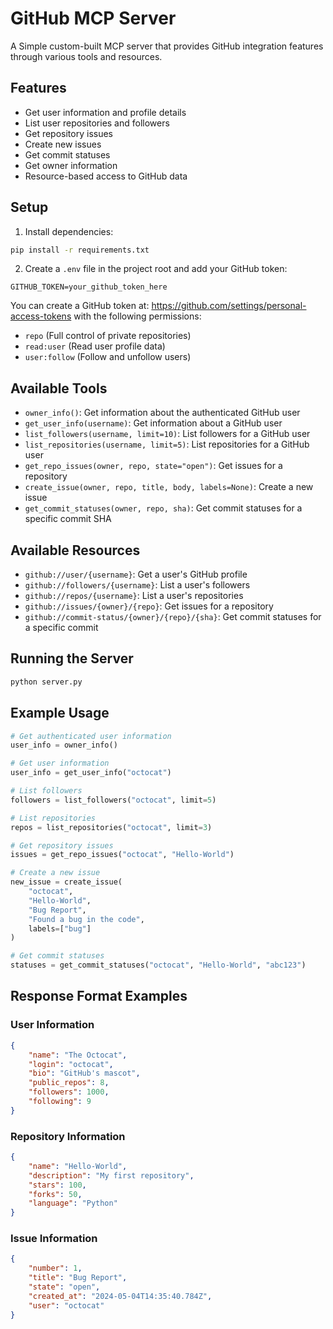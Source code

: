 # GitHub MCP Server

A Simple custom-built MCP server that provides GitHub integration features through various tools and resources.

## Features

- Get user information and profile details
- List user repositories and followers
- Get repository issues
- Create new issues
- Get commit statuses
- Get owner information
- Resource-based access to GitHub data

## Setup

1. Install dependencies:
```bash
pip install -r requirements.txt
```

2. Create a `.env` file in the project root and add your GitHub token:
```
GITHUB_TOKEN=your_github_token_here
```

You can create a GitHub token at: https://github.com/settings/personal-access-tokens with the following permissions:
- `repo` (Full control of private repositories)
- `read:user` (Read user profile data)
- `user:follow` (Follow and unfollow users)

## Available Tools

- `owner_info()`: Get information about the authenticated GitHub user
- `get_user_info(username)`: Get information about a GitHub user
- `list_followers(username, limit=10)`: List followers for a GitHub user
- `list_repositories(username, limit=5)`: List repositories for a GitHub user
- `get_repo_issues(owner, repo, state="open")`: Get issues for a repository
- `create_issue(owner, repo, title, body, labels=None)`: Create a new issue
- `get_commit_statuses(owner, repo, sha)`: Get commit statuses for a specific commit SHA

## Available Resources

- `github://user/{username}`: Get a user's GitHub profile
- `github://followers/{username}`: List a user's followers
- `github://repos/{username}`: List a user's repositories
- `github://issues/{owner}/{repo}`: Get issues for a repository
- `github://commit-status/{owner}/{repo}/{sha}`: Get commit statuses for a specific commit

## Running the Server

```bash
python server.py
```

## Example Usage

```python
# Get authenticated user information
user_info = owner_info()

# Get user information
user_info = get_user_info("octocat")

# List followers
followers = list_followers("octocat", limit=5)

# List repositories
repos = list_repositories("octocat", limit=3)

# Get repository issues
issues = get_repo_issues("octocat", "Hello-World")

# Create a new issue
new_issue = create_issue(
    "octocat",
    "Hello-World",
    "Bug Report",
    "Found a bug in the code",
    labels=["bug"]
)

# Get commit statuses
statuses = get_commit_statuses("octocat", "Hello-World", "abc123")
```

## Response Format Examples

### User Information
```json
{
    "name": "The Octocat",
    "login": "octocat",
    "bio": "GitHub's mascot",
    "public_repos": 8,
    "followers": 1000,
    "following": 9
}
```

### Repository Information
```json
{
    "name": "Hello-World",
    "description": "My first repository",
    "stars": 100,
    "forks": 50,
    "language": "Python"
}
```

### Issue Information
```json
{
    "number": 1,
    "title": "Bug Report",
    "state": "open",
    "created_at": "2024-05-04T14:35:40.784Z",
    "user": "octocat"
}
```
